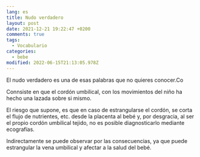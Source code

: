 ```yaml
---
lang: es
title: Nudo verdadero
layout: post
date: 2021-12-21 19:22:47 +0200
comments: true
tags:
  - Vocabulario
categories:
  - bebe
modified: 2022-06-15T21:13:05.978Z
---
```


El nudo verdadero es una de esas palabras que no quieres conocer.Co

Connsiste en que el cordón umbilical, con los movimientos del niño ha hecho una lazada sobre si mismo.

El riesgo que supone, es que en caso de estrangularse el cordón, se corta el flujo de nutrientes, etc. desde la placenta al bebé y, por desgracia, al ser el propio cordón umbilical tejido, no es posible diagnosticarlo mediante ecografías.

Indirectamente se puede observar por las consecuencias, ya que puede estrangular la vena umbilical y afectar a la salud del bebé.
